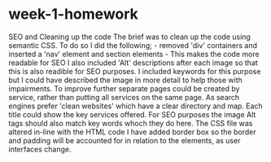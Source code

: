 # week-1-homework

SEO and Cleaning up the code
The brief was to clean up the code using semantic CSS. To do so I did the following; - removed 'div' containers and inserted a 'nav' element and section elements - This makes the code more readable for SEO
I also included 'Alt' descriptions after each image so that this is also readible for SEO purposes. I included keywords for this purpose but I could have described the image in more detail to help those with impairments.
To improve further separate pages could be created by service, rather than putting all services on the same page. As search engines prefer 'clean websites' which have a clear directory and map. Each title could show the key services offered.
For SEO purposes the image Alt tags should also match key words whoch they do here.
The CSS file was altered in-line with the HTML code
I have added border box so the border and padding will be accounted for in relation to the elements, as user interfaces change.
